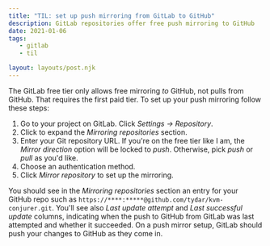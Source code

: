 ```yaml
---
title: "TIL: set up push mirroring from GitLab to GitHub"
description: GitLab repositories offer free push mirroring to GitHub
date: 2021-01-06
tags:
   - gitlab
   - til

layout: layouts/post.njk
---
```

The GitLab free tier only allows free mirroring *to* GitHub, not pulls from GitHub. That requires the first paid tier. To set up your push mirroring follow these steps:

1. Go to your project on GitLab. Click *Settings -> Repository*.
2. Click to expand the *Mirroring repositories* section.
3. Enter your Git repository URL. If you're on the free tier like I am, the *Mirror direction* option will be locked to *push*. Otherwise, pick *push* or *pull* as you'd like.
4. Choose an authentication method.
5. Click *Mirror repository* to set up the mirroring.

You should see in the *Mirroring repositories* section an entry for your GitHub repo such as `https://****:*****@github.com/tydar/kvm-conjurer.git`. You'll see also *Last update attempt* and *Last successful update* columns, indicating when the push to GitHub from GitLab was last attempted and whether it succeeded. On a push mirror setup, GitLab should push your changes to GitHub as they come in.
